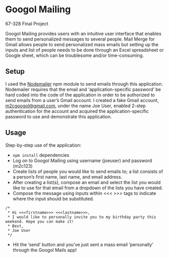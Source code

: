 Googol Mailing
=============

67-328 Final Project

Googol Mailing provides users with an intuitive user interface that enables them to send personalized messages to several people. Mail Merge for Gmail allows people to send personalized mass emails but setting up the inputs and list of people needs to be done through an Excel spreadsheet or Google sheet, which can be troublesome and/or time-consuming. 

## Setup
I used the [Nodemailer](https://www.npmjs.com/package/nodemailer) npm module to send emails through this application. Nodemailer requires that the email and ‘application-specific password’ be hard coded into the code of the application in order to be authorized to send emails from a user’s Gmail account. I created a fake Gmail account, m2cgoogol@gmail.com, under the name Joe User, enabled 2-step authentication for the account and acquired the application-specific password to use and demonstrate this application. 

## Usage
Step-by-step use of the application:
- `npm install` dependencies
- Log on to Googol Mailing using username (joeuser) and password (m2c123)
- Create lists of people you would like to send emails to; a list consists of a person’s first name, last name, and email address. 
- After creating a list(s), compose an email and select the list you would like to use for that email from a dropdown of the lists you have created.
- Compose the message using inputs within <<< >>> tags to indicate where the input should be substituted. 
```
/*
 * Hi <<<firstname>>> <<<lastname>>>,
 * I would like to personally invite you to my birthday party this weekend. Hope you can make it!
 * Best,
 * Joe User
 */
```
- Hit the ‘send’ button and you’ve just sent a mass email ‘personally’ through the Googol Mails app!

